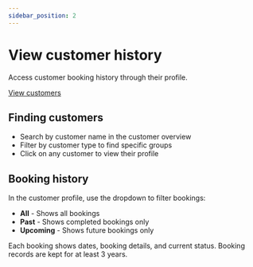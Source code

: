 ```yaml
---
sidebar_position: 2
---
```


# View customer history

Access customer booking history through their profile.

<div class="button-container">
  <a href="https://dashboard.letsbook.app/customers" class="button button--primary" target="_blank" rel="noopener noreferrer">View customers</a>
</div>

## Finding customers

- Search by customer name in the customer overview
- Filter by customer type to find specific groups
- Click on any customer to view their profile

## Booking history

In the customer profile, use the dropdown to filter bookings:

- **All** - Shows all bookings
- **Past** - Shows completed bookings only
- **Upcoming** - Shows future bookings only

Each booking shows dates, booking details, and current status. Booking records are kept for at least 3 years.
